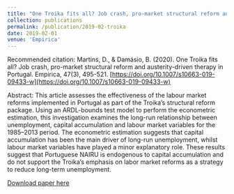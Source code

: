 ```yaml
---
title: "One Troika fits all? Job crash, pro-market structural reform and austerity-driven therapy in Portugal"
collection: publications
permalink: /publication/2019-02-troika
date: 2019-02-01
venue: 'Empirica'
---
```


Recommended citation: Martins, D., & Damásio, B. (2020). One Troika fits all? Job crash, pro-market structural reform and austerity-driven therapy in Portugal. Empirica, 47(3), 495-521. [https://doi.org/10.1007/s10663-019-09433-w](https://doi.org/10.1007/s10663-019-09433-w)


Abstract: This article assesses the effectiveness of the labour market reforms implemented in Portugal as part of the Troika’s structural reform package. Using an ARDL-bounds test model to perform the econometric estimation, this investigation examines the long-run relationship between unemployment, capital accumulation and labour market variables for the 1985–2013 period. The econometric estimation suggests that capital accumulation has been the main driver of long-run unemployment, whilst labour market variables have played a minor explanatory role. These results suggest that Portuguese NAIRU is endogenous to capital accumulation and do not support the Troika’s emphasis on labor market reforms as a strategy to reduce long-term unemployment.


[Download paper here](http://lucasadoims.github.io/files/2019-02-troika.pdf)


